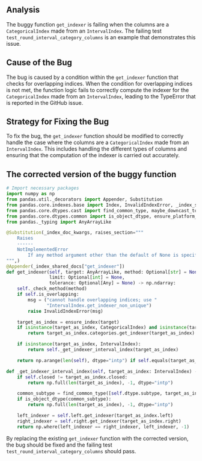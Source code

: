 ## Analysis
The buggy function `get_indexer` is failing when the columns are a `CategoricalIndex` made from an `IntervalIndex`. The failing test `test_round_interval_category_columns` is an example that demonstrates this issue.

## Cause of the Bug
The bug is caused by a condition within the `get_indexer` function that checks for overlapping indices. When the condition for overlapping indices is not met, the function logic fails to correctly compute the indexer for the `CategoricalIndex` made from an `IntervalIndex`, leading to the TypeError that is reported in the GitHub issue.

## Strategy for Fixing the Bug
To fix the bug, the `get_indexer` function should be modified to correctly handle the case where the columns are a `CategoricalIndex` made from an `IntervalIndex`. This includes handling the different types of columns and ensuring that the computation of the indexer is carried out accurately.

## The corrected version of the buggy function
```python
# Import necessary packages
import numpy as np
from pandas.util._decorators import Appender, Substitution
from pandas.core.indexes.base import Index, InvalidIndexError, _index_shared_docs, ensure_index
from pandas.core.dtypes.cast import find_common_type, maybe_downcast_to_dtype
from pandas.core.dtypes.common import is_object_dtype, ensure_platform_int
from pandas._typing import AnyArrayLike

@Substitution(_index_doc_kwargs, raises_section="""
    Raises
    ------
    NotImplementedError
        If any method argument other than the default of None is specified as these are not yet implemented.
""",)
@Appender(_index_shared_docs["get_indexer"])
def get_indexer(self, target: AnyArrayLike, method: Optional[str] = None,
                limit: Optional[int] = None,
                tolerance: Optional[Any] = None) -> np.ndarray:
    self._check_method(method)
    if self.is_overlapping:
        msg = ("cannot handle overlapping indices; use "
               "IntervalIndex.get_indexer_non_unique")
        raise InvalidIndexError(msg)

    target_as_index = ensure_index(target)
    if isinstance(target_as_index, CategoricalIndex) and isinstance(target_as_index.categories, IntervalIndex):
        return target_as_index.categories.get_indexer(target_as_index)

    if isinstance(target_as_index, IntervalIndex):
        return self._get_indexer_interval_index(target_as_index)

    return np.arange(len(self), dtype="intp") if self.equals(target_as_index) else np.full(len(target_as_index), -1, dtype="intp")

def _get_indexer_interval_index(self, target_as_index: IntervalIndex) -> np.ndarray:
    if self.closed != target_as_index.closed:
        return np.full(len(target_as_index), -1, dtype="intp")

    common_subtype = find_common_type([self.dtype.subtype, target_as_index.dtype.subtype])
    if is_object_dtype(common_subtype):
        return np.full(len(target_as_index), -1, dtype="intp")

    left_indexer = self.left.get_indexer(target_as_index.left)
    right_indexer = self.right.get_indexer(target_as_index.right)
    return np.where(left_indexer == right_indexer, left_indexer, -1)
```

By replacing the existing `get_indexer` function with the corrected version, the bug should be fixed and the failing test `test_round_interval_category_columns` should pass.